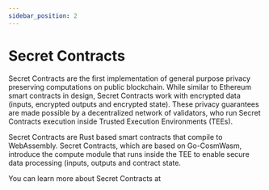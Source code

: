 ```yaml
---
sidebar_position: 2
---
```


# Secret Contracts


Secret Contracts are the first implementation of general purpose privacy preserving computations on public blockchain. While similar to Ethereum smart contracts in design, Secret Contracts work with encrypted data (inputs, encrypted outputs and encrypted state). These privacy guarantees are made possible by a decentralized network of validators, who run Secret Contracts execution inside Trusted Execution Environments (TEEs).

Secret Contracts are Rust based smart contracts that compile to WebAssembly. Secret Contracts, which are based on Go-CosmWasm, introduce the compute module that runs inside the TEE to enable secure data processing (inputs, outputs and contract state.

You can learn more about Secret Contracts at 
